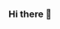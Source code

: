 ### Hi there 👋

<!--
**matthewmauck/matthewmauck** is a ✨ _special_ ✨ repository because its `README.md` (this file) appears on your GitHub profile.

##Never half-ass two things. Whole-ass one thing.##
https://media1.tenor.com/images/5b3e0ddf0f52b81cb71f7830f6d19a12/tenor.gif?itemid=4601682
